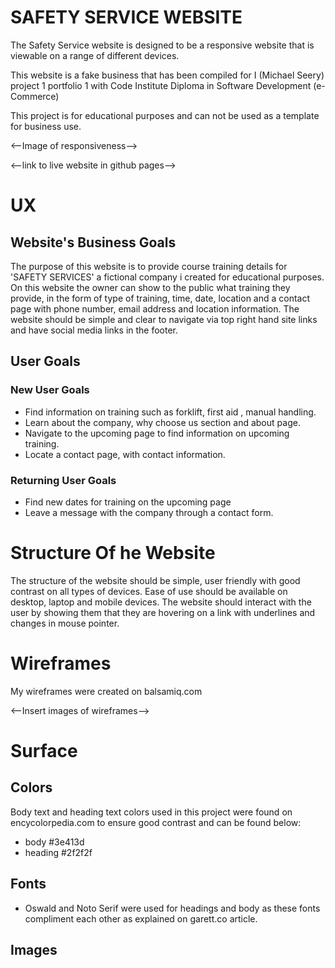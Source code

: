 # SAFETY SERVICE WEBSITE

The Safety Service website is designed to be a responsive website that is viewable on a range of different devices.

This website is a fake business that has been compiled for I (Michael Seery) project 1 portfolio 1 with Code Institute Diploma in Software Development (e-Commerce)

This project is for educational purposes and can not be used as a template for business use. 

<--Image of responsiveness-->

<--link to live website in github pages-->

# UX

## Website's Business Goals
The purpose of this website is to provide course training details for 'SAFETY SERVICES' a fictional company i created for educational purposes. On this website the owner can show to the public what training they provide, in the form of type of training, time, date, location and a contact page with phone number, email address and location information. The website should be simple and clear to navigate via top right hand site links and have social media links in the footer.
 
## User Goals

### New User Goals
* Find information on training such as forklift, first aid , manual handling.
* Learn about the company, why choose us section and about page.
* Navigate to the upcoming page to find information on upcoming training.
* Locate a contact page, with contact information.
 
### Returning User Goals
* Find new dates for training on the upcoming page
* Leave a message with the company through a contact form.

# Structure Of he Website

The structure of the website should be simple, user friendly with good contrast on all types of devices. Ease of use should be available on desktop, laptop and  mobile devices. The website should interact with the user by showing them that they are hovering on a link with underlines and changes in mouse pointer.

# Wireframes

My wireframes were created on balsamiq.com

<--Insert images of wireframes-->

# Surface

## Colors
Body text and heading text colors used in this project were found on encycolorpedia.com to ensure good contrast and can be found below:
* body #3e413d
* heading #2f2f2f

## Fonts
* Oswald and Noto Serif were used for headings and body as these fonts compliment each other as explained on garett.co article.

## Images 


